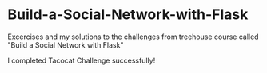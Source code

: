 # Build-a-Social-Network-with-Flask

Excercises and my solutions to the challenges from treehouse course called "Build a Social Network with Flask"

I completed Tacocat Challenge successfully!

